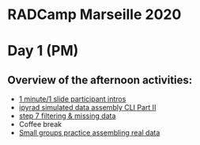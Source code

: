 # RADCamp Marseille 2020
# Day 1 (PM)

## Overview of the afternoon activities:
* [1 minute/1 slide participant intros](https://docs.google.com/presentation/d/1OY-laS2s6lITBBQfB_APTNcb-6o7cMdqgFqwZrRBzBg/edit?usp=sharing)
* [ipyrad simulated data assembly CLI Part II](03_ipyrad_partII_CLI.md)
* [step 7 filtering & missing data](dealing_with_missing_data.md)
* Coffee break
* [Small groups practice assembling real data](04_empirical_assembly.md)
